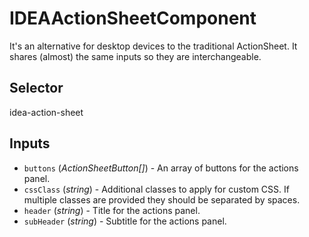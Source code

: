 # IDEAActionSheetComponent

It's an alternative for desktop devices to the traditional ActionSheet.
It shares (almost) the same inputs so they are interchangeable.

## Selector

idea-action-sheet

## Inputs

- `buttons` (*ActionSheetButton<any>[]*) - An array of buttons for the actions panel.
- `cssClass` (*string*) - Additional classes to apply for custom CSS. If multiple classes are provided they should be separated by spaces.
- `header` (*string*) - Title for the actions panel.
- `subHeader` (*string*) - Subtitle for the actions panel.

